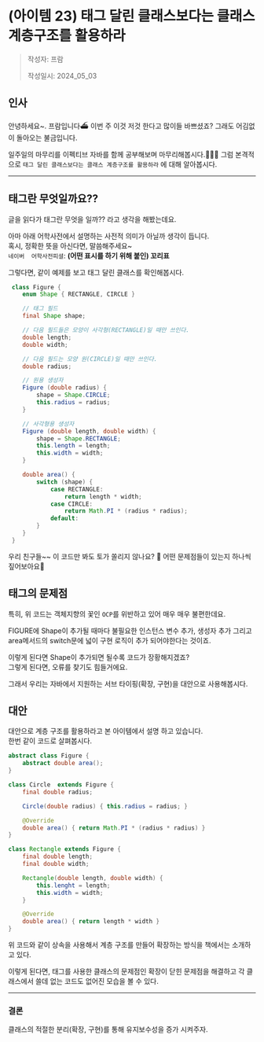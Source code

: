 # (아이템 23) 태그 달린 클래스보다는 클래스 계층구조를 활용하라
>작성자: 프람
> 
> 작성일시: 2024\_05\_03

## 인사 
안녕하세요~. 프람입니다⛴️  이번 주 이것 저것 한다고 많이들 바쁘셨죠? 그래도 어김없이 돌아오는 불금입니다.

일주일의 마무리를 이펙티브 자바를 함께 공부해보며 마무리해봅시다.💪💪💪
그럼 본격적으로  `태그 달린 클래스보다는 클래스 계층구조를 활용하라` 에 대해 알아봅시다.

---

## 태그란 무엇일까요??

글을 읽다가 태그란 무엇을 일까?? 라고 생각을 해봤는데요.

아마 아래 어학사전에서 설명하는 사전적 의미가 아닐까 생각이 듭니다. <br/>
혹시, 정확한 뜻을 아신다면, 말씀해주세요~ <br/>
`네이버  어학사전피셜`: **(어떤 표시를 하기 위해 붙인) 꼬리표**

그렇다면, 같이 예제를 보고 태그 달린 클래스를 확인해봅시다.

``` java
 class Figure {
	enum Shape { RECTANGLE, CIRCLE }

	// 태그 필드
	final Shape shape;

	// 다음 필드들은 모양이 사각형(RECTANGLE)일 때만 쓰인다.
	double length;
	double width;

	// 다음 필드는 모양 원(CIRCLE)일 때만 쓰인다.
	double radius;

	// 원용 생성자
	Figure (double radius) {
		shape = Shape.CIRCLE;
		this.radius = radius;
	}

	// 사각형용 생성자
	Figure (double length, double width) {
		shape = Shape.RECTANGLE;
		this.length = length;
		this.width = width;
	}

	double area() {
		switch (shape) {
			case RECTANGLE:
				return length * width;
			case CIRCLE:
				return Math.PI * (radius * radius);
			default:
		}
	}
 }
```

우리 친구들~~ 이 코드만 봐도 토가 쏠리지 않나요? 🤮
어떤 문제점들이 있는지 하나씩 짚어보아요🤗

## 태그의 문제점

특히, 위 코드는 객체지향의 꽃인 `OCP`를 위반하고 있어 매우 매우 불편한데요.

FIGURE에 Shape이 추가될 때마다 불필요한 인스턴스 변수 추가, 생성자 추가 그리고  area메서드의 switch문에 넓이 구현 로직이 추가 되어야한다는 것이죠.

이렇게 된다면 Shape이 추가되면 될수록 코드가 장황해지겠죠? <br/>
그렇게 된다면, 오류를 찾기도 힘들거에요.

그래서 우리는 자바에서 지원하는 서브 타이핑(확장, 구현)을 대안으로 사용해봅시다. 


## 대안

대안으로 계층 구조를 활용하라고 본 아이템에서 설명 하고 있습니다. <br/>
한번 같이 코드로 살펴봅시다.

```java
abstract class Figure {
	abstract double area();
}

class Circle  extends Figure {
	final double radius; 

	Circle(double radius) { this.radius = radius; }

	@Override
	double area() { return Math.PI * (radius * radius) }
}

class Rectangle extends Figure {
	final double length;
	final double width;

	Rectangle(double length, double width) {
		this.lenght = length;
		this.width = width;
	}

	@Override
	double area() { return length * width }
}
```
위 코드와 같이 상속을 사용해서  계층 구조를 만들어 확장하는 방식을 책에서는 소개하고 있다. <br/>

이렇게 된다면, 태그를 사용한 클래스의 문제점인 확장이 닫힌 문제점을 해결하고 각 클래스에서 쓸데 없는 코드도 없어진 모습을 볼 수 있다.


---

### 결론

클래스의 적절한 분리(확장, 구현)를 통해 유지보수성을 증가 시켜주자. 

